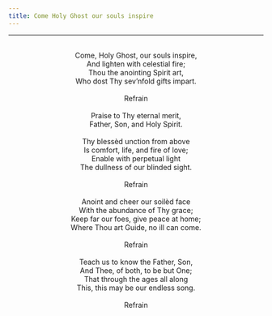 ```yaml
---
title: Come Holy Ghost our souls inspire
---
```


---
<center>
<br/>
Come, Holy Ghost, our souls inspire,<br/>
And lighten with celestial fire;<br/>
Thou the anointing Spirit art,<br/>
Who dost Thy sev’nfold gifts impart.<br/>
<br/>
Refrain<br/>
<br/>
Praise to Thy eternal merit,<br/>
Father, Son, and Holy Spirit.<br/>
<br/>
Thy blessèd unction from above<br/>
Is comfort, life, and fire of love;<br/>
Enable with perpetual light<br/>
The dullness of our blinded sight.<br/>
<br/>
Refrain<br/>
<br/>
Anoint and cheer our soilèd face<br/>
With the abundance of Thy grace;<br/>
Keep far our foes, give peace at home;<br/>
Where Thou art Guide, no ill can come.<br/>
<br/>
Refrain<br/>
<br/>
Teach us to know the Father, Son,<br/>
And Thee, of both, to be but One;<br/>
That through the ages all along<br/>
This, this may be our endless song.<br/>
<br/>
Refrain<br/>

</center>